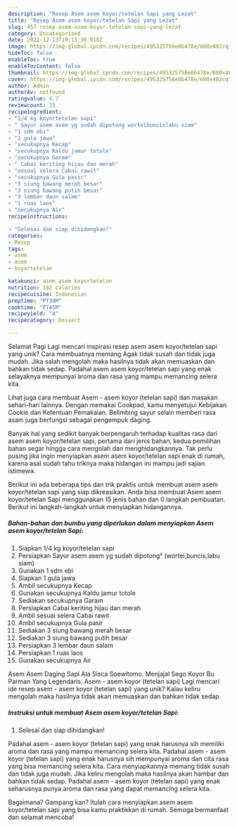 ```yaml
---
description: "Resep Asem asem koyor/tetelan Sapi yang Lezat"
title: "Resep Asem asem koyor/tetelan Sapi yang Lezat"
slug: 457-resep-asem-asem-koyor-tetelan-sapi-yang-lezat
category: Uncategorized
date: 2022-12-13T19:13:36.010Z
image: https://img-global.cpcdn.com/recipes/495325758e0b478e/680x482cq70/asem-asem-koyortetelan-sapi-foto-resep-utama.jpg
hideToc: false
enableToc: true
enableTocContent: false
thumbnail: https://img-global.cpcdn.com/recipes/495325758e0b478e/680x482cq70/asem-asem-koyortetelan-sapi-foto-resep-utama.jpg
cover: https://img-global.cpcdn.com/recipes/495325758e0b478e/680x482cq70/asem-asem-koyortetelan-sapi-foto-resep-utama.jpg
author: Admin
authorAv: notfound
ratingvalue: 4.7
reviewcount: 25
recipeingredient:
- "1/4 kg koyortetelan sapi"
- " Sayur asem asem yg sudah dipotong wortelbuncislabu siam"
- "1 sdm ebi"
- "1 gula jawa"
- "secukupnya Kecap"
- "secukupnya Kaldu jamur totole"
- "secukupnya Garam"
- " Cabai keriting hijau dan merah"
- "sesuai selera Cabai rawit"
- "secukupnya Gula pasir"
- "3 siung bawang merah besar"
- "3 siung bawang putih besar"
- "3 lembar daun salam"
- "1 ruas laos"
- "secukupnya Air"
recipeinstructions:

- "Selesai dan siap dihidangkan!"
categories:
- Resep
tags:
- asem
- asem
- koyortetelan

katakunci: asem asem koyortetelan 
nutrition: 182 calories
recipecuisine: Indonesian
preptime: "PT38M"
cooktime: "PT45M"
recipeyield: "4"
recipecategory: Dessert

---
```



Selamat Pagi Lagi mencari inspirasi resep asem asem koyor/tetelan sapi yang unik? Cara membuatnya memang Agak tidak susah dan tidak juga mudah. Jika salah mengolah maka hasilnya tidak akan memuaskan dan bahkan tidak sedap. Padahal asem asem koyor/tetelan sapi yang enak selayaknya mempunyai aroma dan rasa yang mampu memancing selera kita.


Lihat juga cara membuat Asem - asem koyor (tetelan sapi) dan masakan sehari-hari lainnya. Dengan memakai Cookpad, kamu menyetujui Kebijakan Cookie dan Ketentuan Pemakaian. Belimbing sayur selain memberi rasa asam juga berfungsi sebagai pengempuk daging.

Banyak hal yang sedikit banyak berpengaruh terhadap kualitas rasa dari asem asem koyor/tetelan sapi, pertama dari jenis bahan, kedua pemilihan bahan segar hingga cara mengolah dan menghidangkannya. Tak perlu pusing jika ingin menyiapkan asem asem koyor/tetelan sapi enak di rumah, karena asal sudah tahu triknya maka hidangan ini mampu jadi sajian istimewa.


Berikut ini ada beberapa tips dan trik praktis untuk membuat asem asem koyor/tetelan sapi yang siap dikreasikan. Anda bisa membuat Asem asem koyor/tetelan Sapi menggunakan 15 jenis bahan dan 0 langkah pembuatan. Berikut ini langkah-langkah untuk menyiapkan hidangannya.

<!--inarticleads1-->

##### Bahan-bahan dan bumbu yang diperlukan dalam menyiapkan Asem asem koyor/tetelan Sapi:

1. Siapkan 1/4 kg koyor/tetelan sapi
1. Persiapkan  Sayur asem asem yg sudah dipotong² (wortel,buncis,labu siam)
1. Gunakan 1 sdm ebi
1. Siapkan 1 gula jawa
1. Ambil secukupnya Kecap
1. Gunakan secukupnya Kaldu jamur totole
1. Sediakan secukupnya Garam
1. Persiapkan  Cabai keriting hijau dan merah
1. Ambil sesuai selera Cabai rawit
1. Ambil secukupnya Gula pasir
1. Sediakan 3 siung bawang merah besar
1. Sediakan 3 siung bawang putih besar
1. Persiapkan 3 lembar daun salam
1. Persiapkan 1 ruas laos
1. Gunakan secukupnya Air


Asem Asem Daging Sapi Ala Sisca Soewitomo. Menjajal Sego Koyor Bu Parman Yang Legendaris. Asem - asem koyor (tetelan sapi) Lagi mencari ide resep asem - asem koyor (tetelan sapi) yang unik? Kalau keliru mengolah maka hasilnya tidak akan memuaskan dan bahkan tidak sedap. 

<!--inarticleads2-->

##### Instruksi untuk membuat Asem asem koyor/tetelan Sapi:


1. Selesai dan siap dihidangkan!

Padahal asem - asem koyor (tetelan sapi) yang enak harusnya sih memiliki aroma dan rasa yang mampu memancing selera kita. Padahal asem - asem koyor (tetelan sapi) yang enak harusnya sih mempunyai aroma dan cita rasa yang bisa memancing selera kita. Cara menyiapkannya memang tidak susah dan tidak juga mudah. Jika keliru mengolah maka hasilnya akan hambar dan bahkan tidak sedap. Padahal asem - asem koyor (tetelan sapi) yang enak seharusnya punya aroma dan rasa yang dapat memancing selera kita. 

Bagaimana? Gampang kan? Itulah cara menyiapkan asem asem koyor/tetelan sapi yang bisa kamu praktikkan di rumah. Semoga bermanfaat dan selamat mencoba!
